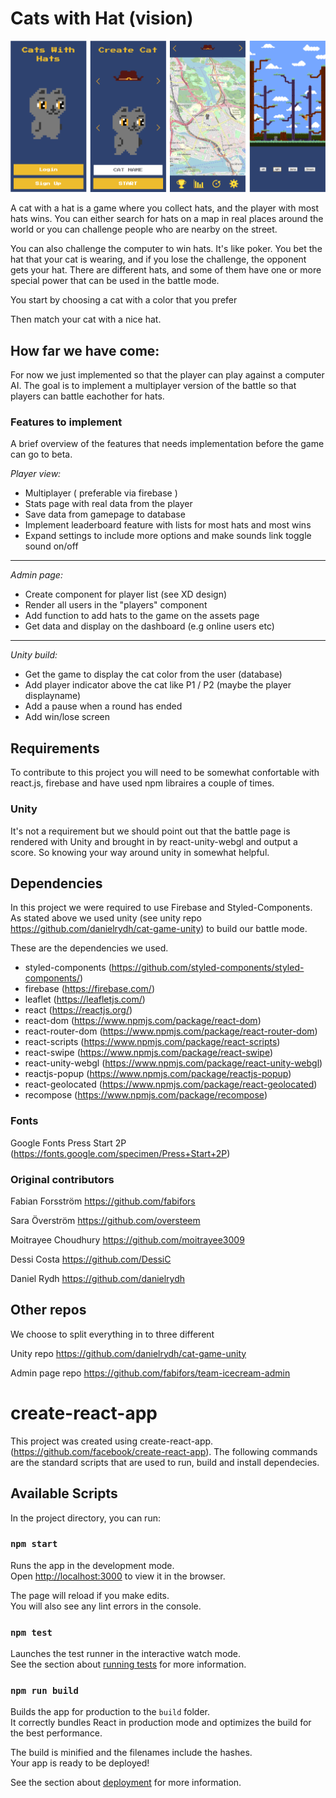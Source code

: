 # Cats with Hat (vision)

![battle](screenshots/game-flow.png)


A cat with a hat is a game where you collect hats, and the player with most hats wins. You can either search for hats on a map in real places around the world or you can challenge people who are nearby on the street.

You can also challenge the computer to win hats. It's like poker. You bet the hat that your cat is wearing, and if you lose the challenge, the opponent gets your hat. There are different hats, and some of them have one or more special power that can be used in the battle mode.

You start by choosing a cat with a color that you prefer

Then match your cat with a nice hat.

## How far we have come:
For now we just implemented so that the player can play against a computer AI. The goal is to implement a multiplayer version of the battle so that players can battle eachother for hats. 

### Features to implement
A brief overview of the features that needs implementation before the game can go to beta.

*Player view:*
* Multiplayer ( preferable via firebase )
* Stats page with real data from the player
* Save data from gamepage to database
* Implement leaderboard feature with lists for most hats and most wins
* Expand settings to include more options and make sounds link toggle sound on/off

<hr>

*Admin page:*
* Create component for player list (see XD design)
* Render all users in the "players" component
* Add function to add hats to the game on the assets page
* Get data and display on the dashboard (e.g online users etc)

<hr>

*Unity build:*
* Get the game to display the cat color from the user (database)
* Add player indicator above the cat like P1 / P2 (maybe the player displayname)
* Add a pause when a round has ended
* Add win/lose screen

## Requirements
To contribute to this project you will need to be somewhat confortable with react.js, firebase and have used npm libraires a couple of times.

### Unity
It's not a requirement but we should point out that the battle page is rendered with Unity and brought in by react-unity-webgl and output a score. So knowing your way around unity in somewhat helpful.

## Dependencies
In this project we were required to use Firebase and Styled-Components. As stated above we used unity (see unity repo https://github.com/danielrydh/cat-game-unity) to build our battle mode. 

These are the dependencies we used. 
* styled-components (https://github.com/styled-components/styled-components/)
* firebase (https://firebase.com/)
* leaflet (https://leafletjs.com/)
* react (https://reactjs.org/)
* react-dom (https://www.npmjs.com/package/react-dom)
* react-router-dom (https://www.npmjs.com/package/react-router-dom)
* react-scripts (https://www.npmjs.com/package/react-scripts)
* react-swipe (https://www.npmjs.com/package/react-swipe)
* react-unity-webgl (https://www.npmjs.com/package/react-unity-webgl)
* reactjs-popup (https://www.npmjs.com/package/reactjs-popup)
* react-geolocated (https://www.npmjs.com/package/react-geolocated)
* recompose (https://www.npmjs.com/package/recompose)

### Fonts
Google Fonts Press Start 2P (https://fonts.google.com/specimen/Press+Start+2P)

### Original contributors

Fabian Forsström
https://github.com/fabifors

Sara Överström
https://github.com/oversteem

Moitrayee Choudhury
https://github.com/moitrayee3009

Dessi Costa
https://github.com/DessiC

Daniel Rydh
https://github.com/danielrydh


## Other repos
We choose to split everything in to three different 

Unity repo
https://github.com/danielrydh/cat-game-unity

Admin page repo
https://github.com/fabifors/team-icecream-admin


# create-react-app

This project was created using create-react-app. (https://github.com/facebook/create-react-app). The following commands are the standard scripts that are used to run, build and install dependecies. 

## Available Scripts

In the project directory, you can run:

### `npm start`

Runs the app in the development mode.<br>
Open [http://localhost:3000](http://localhost:3000) to view it in the browser.

The page will reload if you make edits.<br>
You will also see any lint errors in the console.

### `npm test`

Launches the test runner in the interactive watch mode.<br>
See the section about [running tests](https://facebook.github.io/create-react-app/docs/running-tests) for more information.

### `npm run build`

Builds the app for production to the `build` folder.<br>
It correctly bundles React in production mode and optimizes the build for the best performance.

The build is minified and the filenames include the hashes.<br>
Your app is ready to be deployed!

See the section about [deployment](https://facebook.github.io/create-react-app/docs/deployment) for more information.
